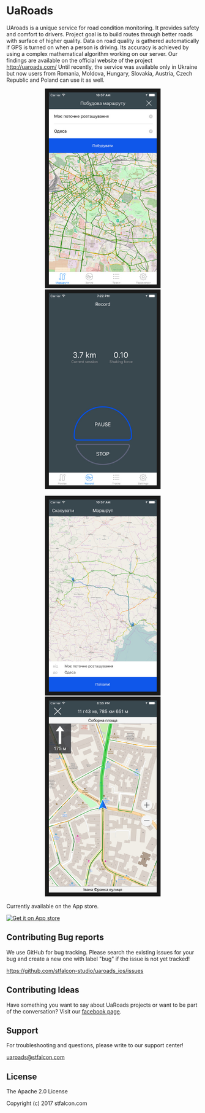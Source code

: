 # UaRoads

UAroads is a unique service for road condition monitoring. It provides safety and comfort to drivers.
Project goal is to build routes through better roads with surface of higher quality.
Data on road quality is gathered automatically if GPS is turned on when a person is driving. Its accuracy is achieved by using a complex mathematical algorithm working on our server. Our findings are available on the official website of the project http://uaroads.com/
Until recently, the service was available only in Ukraine but now users from Romania, Moldova, Hungary, Slovakia, Austria, Czech Republic and Poland can use it as well.

<p align="center">
<img src="images/screen1.jpeg" height="500" border="10">
<img src="images/screen2.jpeg" height="500" border="10">
</p>
<p align="center">
<img src="images/screen3.jpeg" height="500" border="10">
<img src="images/screen4.jpeg" height="500" border="10">
</p>

Currently available on the App store.

[![Get it on App store](<img src="images/download.png" height="40">)](https://itunes.apple.com/ua/app/ua-roads/id860682693)

## Contributing Bug reports
We use GitHub for bug tracking. Please search the existing issues for your bug and create a new one with label "bug" if the issue is not yet tracked!

https://github.com/stfalcon-studio/uaroads_ios/issues

## Contributing Ideas
Have something you want to say about UaRoads projects or want to be part of the conversation? Visit our [facebook page](https://www.facebook.com/uaroads/?fref=ts).

## Support
For troubleshooting and questions, please write to our support center!

uaroads@stfalcon.com

<!-- ## Documentation
Looking for documentation? Check out the wiki!
<Link to the documentation> -->

## License

The Apache 2.0 License

Copyright (c) 2017 stfalcon.com
